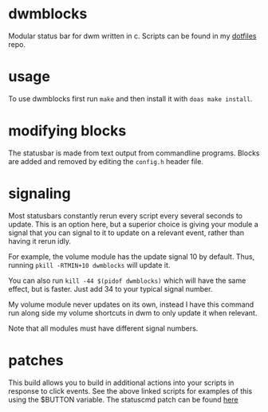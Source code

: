 # dwmblocks
Modular status bar for dwm written in c.
Scripts can be found in my [dotfiles](https://github.com/jedi2610/dotfiles/tree/master/.local/bin/dwmblocks) repo.


# usage
To use dwmblocks first run `make` and then install it with `doas make install`.


# modifying blocks
The statusbar is made from text output from commandline programs.
Blocks are added and removed by editing the `config.h` header file.


# signaling
Most statusbars constantly rerun every script every several seconds to update. This is an option here, but a superior choice is giving your module a signal that you can signal to it to update on a relevant event, rather than having it rerun idly.

For example, the volume module has the update signal 10 by default. Thus, running `pkill -RTMIN+10 dwmblocks` will update it.

You can also run `kill -44 $(pidof dwmblocks)` which will have the same effect, but is faster. Just add 34 to your typical signal number.

My volume module never updates on its own, instead I have this command run along side my volume shortcuts in dwm to only update it when relevant.

Note that all modules must have different signal numbers.


# patches
This build allows you to build in additional actions into your scripts in response to click events. 
See the above linked scripts for examples of this using the $BUTTON variable. The statuscmd patch can be found [here](https://dwm.suckless.org/patches/statuscmd)
